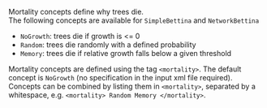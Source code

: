

Mortality concepts define why trees die.  
The following concepts are available for `SimpleBettina` and `NetworkBettina`

- `NoGrowth`: trees die if growth is <= 0
- `Random`: trees die randomly with a defined probability
- `Memory`: trees die if relative growth falls below a given threshold

Mortality concepts are defined using the tag `<mortality>`. 
The default concept is `NoGrowth` (no specification in the input xml file required).
Concepts can be combined by listing them in `<mortality>`, separated by a whitespace, e.g. `<mortality> Random Memory </mortality>`.
